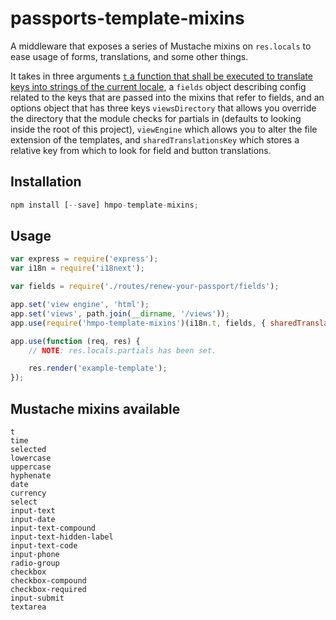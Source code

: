 # passports-template-mixins
A middleware that exposes a series of Mustache mixins on `res.locals` to ease usage of forms, translations, and some other things.

It takes in three arguments [`t` a function that shall be executed to translate keys into strings of the current locale](https://github.com/i18next/i18next-node), a `fields` object describing config related to the keys that are passed into the mixins that refer to fields, and an options object that has three keys `viewsDirectory` that allows you override the directory that the module checks for partials in (defaults to looking inside the root of this project), `viewEngine` which allows you to alter the file extension of the templates, and `sharedTranslationsKey` which stores a relative key from which to look for field and button translations.

## Installation

```javascript
npm install [--save] hmpo-template-mixins;
```

## Usage

```javascript
var express = require('express');
var i18n = require('i18next');

var fields = require('./routes/renew-your-passport/fields');

app.set('view engine', 'html');
app.set('views', path.join(__dirname, '/views'));
app.use(require('hmpo-template-mixins')(i18n.t, fields, { sharedTranslationsKey: 'passport.renew' }));

app.use(function (req, res) {
    // NOTE: res.locals.partials has been set.

    res.render('example-template');
});
```

## Mustache mixins available

```
t
time
selected
lowercase
uppercase
hyphenate
date
currency
select
input-text
input-date
input-text-compound
input-text-hidden-label
input-text-code
input-phone
radio-group
checkbox
checkbox-compound
checkbox-required
input-submit
textarea
```
